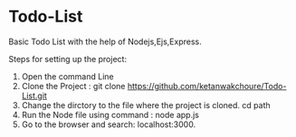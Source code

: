 # Todo-List
Basic Todo List with the help of Nodejs,Ejs,Express.

Steps for setting up the project:

1. Open the command Line 
2. Clone the Project : git clone https://github.com/ketanwakchoure/Todo-List.git
3. Change the dirctory to the file where the project is cloned. cd path
4. Run the Node file using command : node app.js
5. Go to the browser and search: localhost:3000.
